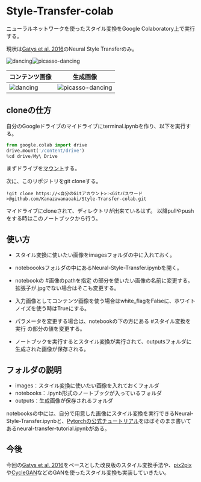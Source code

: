 # Style-Transfer-colab

ニューラルネットワークを使ったスタイル変換をGoogle Colaboratory上で実行する。  

現状は[Gatys et al. 2016](https://www.cv-foundation.org/openaccess/content_cvpr_2016/papers/Gatys_Image_Style_Transfer_CVPR_2016_paper.pdf)のNeural Style Transferのみ。

![dancing](https://user-images.githubusercontent.com/38127823/78241990-3fe92700-751c-11ea-868c-3c4ed7d6e0a0.jpg)![picasso-dancing](https://user-images.githubusercontent.com/38127823/78242047-52fbf700-751c-11ea-9537-dccdb97d8fc7.jpg)

|コンテンツ画像|生成画像|
|---|---|
|![dancing](https://user-images.githubusercontent.com/38127823/78241990-3fe92700-751c-11ea-868c-3c4ed7d6e0a0.jpg)|![picasso-dancing](https://user-images.githubusercontent.com/38127823/78242047-52fbf700-751c-11ea-9537-dccdb97d8fc7.jpg)|

## cloneの仕方

自分のGoogleドライブのマイドライブにterminal.ipynbを作り、以下を実行する。

```Python
from google.colab import drive
drive.mount('/content/drive')
%cd drive/My\ Drive
```
まずドライブを[マウント](https://qiita.com/asakuraTsukazaki/items/e7eb1f0c43be1e0231c6)する。　　

次に、このリポジトリをgit cloneする。
```
!git clone https://<自分のGitアカウント>:<Gitパスワード>@github.com/Kanazawanaoaki/Style-Transfer-colab.git
```
マイドライブにcloneされて、ディレクトリが出来ているはず。 以降pullやpushをする時はこのノートブックから行う。

## 使い方
- スタイル変換に使いたい画像をimagesフォルダの中に入れておく。  
- noteboooksフォルダの中にあるNeural-Style-Transfer.ipynbを開く。  

- notebookの #画像のpathを指定 の部分を使いたい画像の名前に変更する。拡張子が.jpgでない場合はそこも変更する。  
- 入力画像としてコンテンツ画像を使う場合はwhite_flagをFalseに、ホワイトノイズを使う時はTrueにする。  

- パラメータを変更する場合は、notebookの下の方にある #スタイル変換を実行 の部分の値を変更する。  
- ノートブックを実行するとスタイル変換が実行されて、outputsフォルダに生成された画像が保存される。  

## フォルダの説明
- images：スタイル変換に使いたい画像を入れておくフォルダ  
- notebooks：.ipynb形式のノートブックが入っているフォルダ 
- outputs：生成画像が保存されるフォルダ

notebooksの中には、自分で用意した画像にスタイル変換を実行できるNeural-Style-Transfer.ipynbと、[Pytorchの公式チュートリアル](https://pytorch.org/tutorials/advanced/neural_style_tutorial.html)をほぼそのまま書いてあるneural-transfer-tutorial.ipynbがある。  

## 今後
今回の[Gatys et al. 2016](https://www.cv-foundation.org/openaccess/content_cvpr_2016/papers/Gatys_Image_Style_Transfer_CVPR_2016_paper.pdf)をベースとした改良版のスタイル変換手法や、[pix2pix](https://arxiv.org/abs/1611.07004)や[CycleGAN](https://arxiv.org/abs/1703.10593)などのGANを使ったスタイル変換も実装していきたい。
